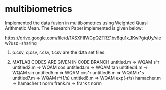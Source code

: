 # multibiometrics

Implemented the data fusion in multibiometrics using Weighted Quasi Arithmetic Mean.
The Research Paper implemented is given below:

https://drive.google.com/file/d/1XSXF1IWGpQZTRZ1bv8qu1x_1KwPgtqUy/view?usp=sharing




1. p.csv, q.csv, r.csv, t.csv are the data set files.

2. MATLAB CODES ARE GIVEN IN CODE BRANCH
   untitled.m => WQAM s^r
   untitled2.m => WQAM cos
   untitled3.m => WQAM tan
   untitled4.m => WQAM sin
   untitled5.m => WQAM cos^r
   untitled6.m => WQAM r^s 
   untitled7.m => WQAM r^(1/s)
   untitled8.m => WQAM exp(-r/s)
   hamacher.m  => hamacher t norm
   frank.m => frank t norm

